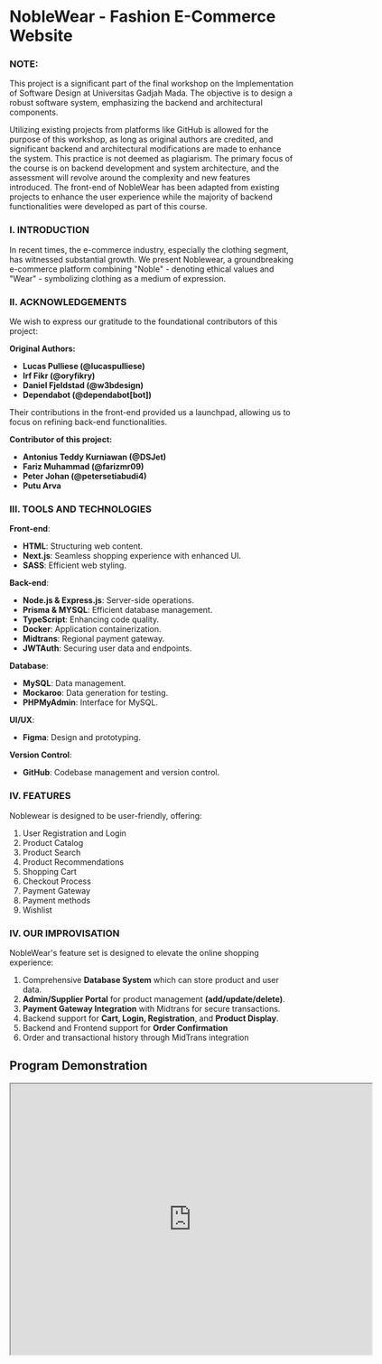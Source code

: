 # NobleWear - Fashion E-Commerce Website

### NOTE:

This project is a significant part of the final workshop on the Implementation of Software Design at Universitas Gadjah Mada. The objective is to design a robust software system, emphasizing the backend and architectural components.

Utilizing existing projects from platforms like GitHub is allowed for the purpose of this workshop, as long as original authors are credited, and significant backend and architectural modifications are made to enhance the system. This practice is not deemed as plagiarism. The primary focus of the course is on backend development and system architecture, and the assessment will revolve around the complexity and new features introduced. The front-end of NobleWear has been adapted from existing projects to enhance the user experience while the majority of backend functionalities were developed as part of this course.

### I. INTRODUCTION

In recent times, the e-commerce industry, especially the clothing segment, has witnessed substantial growth. We present Noblewear, a groundbreaking e-commerce platform combining "Noble" - denoting ethical values and "Wear" - symbolizing clothing as a medium of expression.

### II. ACKNOWLEDGEMENTS

We wish to express our gratitude to the foundational contributors of this project:

**Original Authors:**
-   **Lucas Pulliese (@lucaspulliese)**
-   **Irf Fikr (@oryfikry)**
-   **Daniel Fjeldstad (@w3bdesign)**
-   **Dependabot (@dependabot[bot])**

Their contributions in the front-end provided us a launchpad, allowing us to focus on refining back-end functionalities.

**Contributor of this project:**
-   **Antonius Teddy Kurniawan (@DSJet)**
-   **Fariz Muhammad (@farizmr09)**
-   **Peter Johan (@petersetiabudi4)**
-   **Putu Arva**

### III. TOOLS AND TECHNOLOGIES


**Front-end**:

-   **HTML**: Structuring web content.
-   **Next.js**: Seamless shopping experience with enhanced UI.
-   **SASS**: Efficient web styling.

**Back-end**:

-   **Node.js & Express.js**: Server-side operations.
-   **Prisma & MYSQL**: Efficient database management.
-   **TypeScript**: Enhancing code quality.
-   **Docker**: Application containerization.
-   **Midtrans**: Regional payment gateway.
-   **JWTAuth**: Securing user data and endpoints.

**Database**:

-   **MySQL**: Data management.
-   **Mockaroo**: Data generation for testing.
-   **PHPMyAdmin**: Interface for MySQL.

**UI/UX**:

-   **Figma**: Design and prototyping.

**Version Control**:

-   **GitHub**: Codebase management and version control.

### IV. FEATURES

Noblewear is designed to be user-friendly, offering:

1.  User Registration and Login
2.  Product Catalog
3.  Product Search
4.  Product Recommendations
5.  Shopping Cart
6.  Checkout Process
9.  Payment Gateway
10.  Payment methods
11.  Wishlist

### IV. OUR IMPROVISATION 

NobleWear's feature set is designed to elevate the online shopping experience:
1.  Comprehensive **Database System** which can store product and user data.
2.  **Admin/Supplier Portal** for product management **(add/update/delete)**.
3.  **Payment Gateway Integration** with Midtrans for secure transactions.
4.  Backend support for **Cart, Login, Registration**, and **Product Display**.
5.  Backend and Frontend support for **Order Confirmation**
6.  Order and transactional history through MidTrans integration


## Program Demonstration
<iframe src="https://drive.google.com/file/d/1o-HCM5lSMdanzDYB_1e1dFx8YfgsSe9X/preview" width="640" height="480" allow="autoplay"></iframe>

